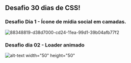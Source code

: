 ## Desafio 30 dias de CSS!

### Desafio Dia 1 - Ícone de mídia social em camadas.

![88348819-d38d7000-cd24-11ea-99d1-39b04afb77f2](https://user-images.githubusercontent.com/5480615/90995434-5b6bd180-e592-11ea-8ab5-b060d78d12a3.gif)

### Desafio dia 02 - Loader animado

![alt-text width="50" height="50"](https://j.gifs.com/0YZoB5.gif)
